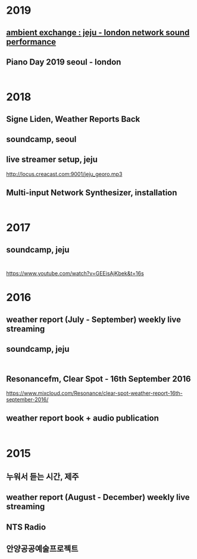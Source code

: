# 2019<br>

## [ambient exchange : jeju - london network sound performance](ambi.md)<br>

## Piano Day 2019 seoul - london <br><br>

# 2018<br>

## Signe Liden, Weather Reports Back

## soundcamp, seoul<br>

## live streamer setup, jeju<br>
http://locus.creacast.com:9001/jeju_georo.mp3<br>

## Multi-input Network Synthesizer, installation<br><br> 

# 2017<br>

## soundcamp, jeju<br><br>

https://www.youtube.com/watch?v=GEEisAjKbek&t=16s

# 2016<br>

## weather report (July - September) weekly live streaming<br>

## soundcamp, jeju<br><br>

## Resonancefm, Clear Spot - 16th September 2016 <br>
https://www.mixcloud.com/Resonance/clear-spot-weather-report-16th-september-2016/

## weather report book + audio publication<br><br>

# 2015<br>

## 누워서 듣는 시간, 제주<br> 

## weather report (August - December) weekly live streaming<br>

## NTS Radio<br>

## 안양공공예술프로젝트 

